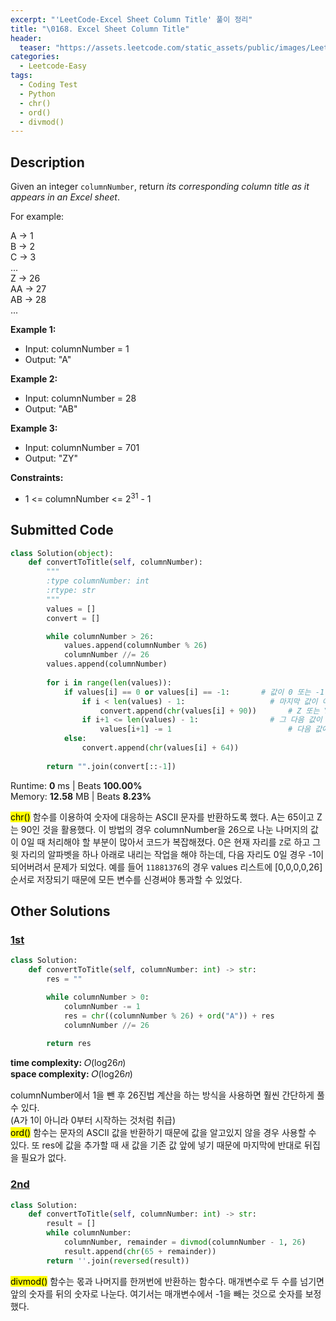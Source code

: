 ```yaml
---
excerpt: "'LeetCode-Excel Sheet Column Title' 풀이 정리"
title: "\0168. Excel Sheet Column Title"
header:
  teaser: "https://assets.leetcode.com/static_assets/public/images/LeetCode_Sharing.png"
categories:
  - Leetcode-Easy
tags:
  - Coding Test
  - Python
  - chr()
  - ord()
  - divmod()
---
```


## <i class="fa-solid fa-file-lines"></i> Description

Given an integer `columnNumber`, return *its corresponding column title as it appears in an Excel sheet*.

For example:

A -> 1      
B -> 2     
C -> 3     
...   
Z -> 26   
AA -> 27   
AB -> 28    
...   

**Example 1:**

- Input: columnNumber = 1
- Output: "A"

**Example 2:**

- Input: columnNumber = 28
- Output: "AB"

**Example 3:**

- Input: columnNumber = 701
- Output: "ZY"

**Constraints:**

- 1 <= columnNumber <= 2<sup>31</sup> - 1

## <i class="fa-solid fa-cloud-arrow-up"></i> Submitted Code

```python
class Solution(object):
    def convertToTitle(self, columnNumber):
        """
        :type columnNumber: int
        :rtype: str
        """
        values = []
        convert = []

        while columnNumber > 26:
            values.append(columnNumber % 26)
            columnNumber //= 26
        values.append(columnNumber)
        
        for i in range(len(values)):
            if values[i] == 0 or values[i] == -1:       # 값이 0 또는 -1이고
                if i < len(values) - 1:                   # 마지막 값이 아닐 경우만 알파벳으로 변환
                    convert.append(chr(values[i] + 90))       # Z 또는 Y
                if i+1 <= len(values) - 1:                # 그 다음 값이 존재할 경우
                    values[i+1] -= 1                          # 다음 값에 -1 수행
            else:
                convert.append(chr(values[i] + 64))
        
        return "".join(convert[::-1])
```
<i class="fa-solid fa-clock"></i> Runtime: **0** ms \| Beats **100.00%**    
<i class="fa-solid fa-memory"></i> Memory: **12.58** MB \| Beats **8.23%**

<mark>chr()</mark> 함수를 이용하여 숫자에 대응하는 ASCII 문자를 반환하도록 했다. A는 65이고 Z는 90인 것을 활용했다.
이 방법의 경우 columnNumber을 26으로 나눈 나머지의 값이 0일 때 처리해야 할 부분이 많아서 코드가 복잡해졌다. 0은 현재 자리를 `Z`로 하고 그 윗 자리의 알파벳을 하나 아래로 내리는 작업을 해야 하는데, 다음 자리도 0일 경우 -1이 되어버려서 문제가 되었다. 예를 들어 `11881376`의 경우 values 리스트에 [0,0,0,0,26] 순서로 저장되기 때문에 모든 변수를 신경써야 통과할 수 있었다.

## <i class="fa-solid fa-flask"></i> Other Solutions

### <a href="https://leetcode.com/problems/excel-sheet-column-title/solutions/6280288/video-solution-by-niits-c4ir/" target="_blank">1st</a>

```python
class Solution:
    def convertToTitle(self, columnNumber: int) -> str:
        res = ""

        while columnNumber > 0:
            columnNumber -= 1
            res = chr((columnNumber % 26) + ord("A")) + res
            columnNumber //= 26
        
        return res
```
<i class="fa-solid fa-clock"></i> **time complexity:** 𝑂(log26𝑛)    
<i class="fa-solid fa-memory"></i> **space complexity:** 𝑂(log26𝑛)           

columnNumber에서 1을 뺀 후 26진법 계산을 하는 방식을 사용하면 훨씬 간단하게 풀 수 있다.   
(A가 1이 아니라 0부터 시작하는 것처럼 취급)   
<mark>ord()</mark> 함수는 문자의 ASCII 값을 반환하기 때문에 값을 알고있지 않을 경우 사용할 수 있다. 또 res에 값을 추가할 때 새 값을 기존 값 앞에 넣기 때문에 마지막에 반대로 뒤집을 필요가 없다.

### <a href="https://leetcode.com/problems/excel-sheet-column-title/solutions/3943071/100-recursive-iterative-2-approaches-by-fn6a9/" target="_blank">2nd</a>

```python
class Solution:
    def convertToTitle(self, columnNumber: int) -> str:
        result = []
        while columnNumber:
            columnNumber, remainder = divmod(columnNumber - 1, 26)
            result.append(chr(65 + remainder))
        return ''.join(reversed(result))
```
<mark>divmod()</mark> 함수는 몫과 나머지를 한꺼번에 반환하는 함수다. 매개변수로 두 수를 넘기면 앞의 숫자를 뒤의 숫자로 나눈다. 여기서는 매개변수에서 -1을 빼는 것으로 숫자를 보정했다.